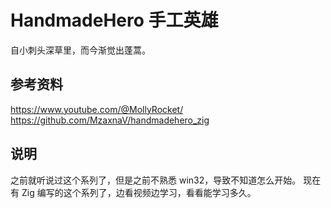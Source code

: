 # HandmadeHero 手工英雄

自小刺头深草里，而今渐觉出蓬蒿。

## 参考资料

<https://www.youtube.com/@MollyRocket/>  
<https://github.com/MzaxnaV/handmadehero_zig>

## 说明

之前就听说过这个系列了，但是之前不熟悉 win32，导致不知道怎么开始。 
现在有 Zig 编写的这个系列了，边看视频边学习，看看能学习多久。
